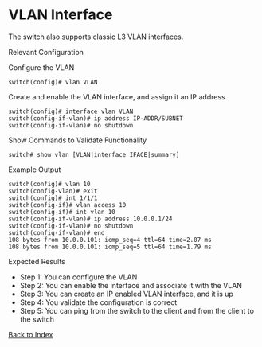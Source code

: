 # VLAN Interface 

The switch also supports classic L3 VLAN interfaces. 

Relevant Configuration 

Configure the VLAN 

```
switch(config)# vlan VLAN
```

Create and enable the VLAN interface, and assign it an IP address 

```
switch(config)# interface vlan VLAN
switch(config-if-vlan)# ip address IP-ADDR/SUBNET
switch(config-if-vlan)# no shutdown
```

Show Commands to Validate Functionality 

```
switch# show vlan [VLAN|interface IFACE|summary]
```

Example Output 

```
switch(config)# vlan 10
switch(config-vlan)# exit
switch(config)# int 1/1/1
switch(config-if)# vlan access 10
switch(config-if)# int vlan 10
switch(config-if-vlan)# ip address 10.0.0.1/24
switch(config-if-vlan)# no shutdown
switch(config-if-vlan)# end
108 bytes from 10.0.0.101: icmp_seq=4 ttl=64 time=2.07 ms
108 bytes from 10.0.0.101: icmp_seq=5 ttl=64 time=1.79 ms
```

Expected Results 

* Step 1: You can configure the VLAN
* Step 2: You can enable the interface and associate it with the VLAN
* Step 3: You can create an IP enabled VLAN interface, and it is up
* Step 4: You validate the configuration is correct
* Step 5: You can ping from the switch to the client and from the client to the switch  

[Back to Index](#index)
